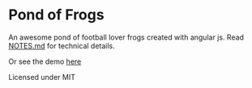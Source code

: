 # Pond of Frogs

An awesome pond of football lover frogs created with angular js. Read [NOTES.md](https://github.com/p0o/Pond-Of-Frogs/blob/master/src/NOTES.md) for technical details.

Or see the demo [here](http://pooria.co/pond-of-frogs/)

Licensed under MIT